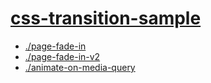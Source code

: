 [css-transition-sample](https://dirkarnez.github.io/css-transition-sample)
==========================================================================

- [./page-fade-in](./page-fade-in)
- [./page-fade-in-v2](./page-fade-in-v2)
- [./animate-on-media-query](./animate-on-media-query)

